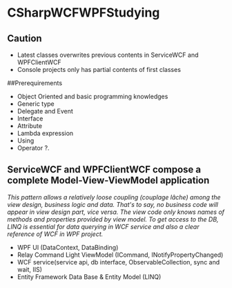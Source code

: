 ﻿# CSharpWCFWPFStudying
## Caution
* Latest classes overwrites previous contents in ServiceWCF and WPFClientWCF
* Console projects only has partial contents of first classes

##Prerequirements
* Object Oriented and basic programming knowledges
* Generic type
* Delegate and Event
* Interface
* Attribute
* Lambda expression
* Using
* Operator ?.

## ServiceWCF and WPFClientWCF compose a complete Model-View-ViewModel application
*This pattern allows a relatively loose coupling (couplage lâche) among the view design, business logic and data.*
*That's to say, no business code will appear in view design part, vice versa.*
*The view code only knows names of methods and properties provided by view model.*
*To get access to the DB, LINQ is essential for data querying in WCF service and also a clear reference of WCF in WPF project.*

* WPF UI (DataContext, DataBinding)
* Relay Command Light ViewModel (ICommand, INotifyPropertyChanged)
* WCF service(service api, db interface, ObservableCollection<T>, sync and wait, IIS)
* Entity Framework Data Base & Entity Model (LINQ)

